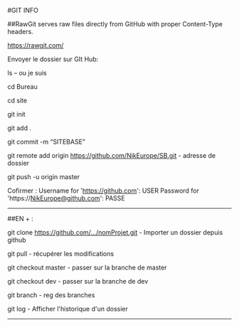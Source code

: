 
#GIT INFO


##RawGit serves raw files directly from GitHub with proper Content-Type headers.

https://rawgit.com/



Envoyer le dossier sur GIt Hub:

ls – ou je suis


cd Bureau


cd site


git init


git add .


git commit -m “SITEBASE”


git remote add origin  https://github.com/NikEurope/SB.git   -  adresse  de dossier


git push -u origin master


Cofirmer : Username for 'https://github.com': USER
Password for 'https://NikEurope@github.com': PASSE


--------------------------------------------------------------------------------------------------


##EN + :


git clone https://github.com/.../nomProjet.git    - Importer un dossier depuis github


git pull  - récupérer les modifications


git checkout master - passer sur la branche de master


git checkout dev - passer sur la branche de dev


git branch - reg des branches


git log   - Afficher l'historique d'un dossier


--------------------------------------------------------------------------------------------------




